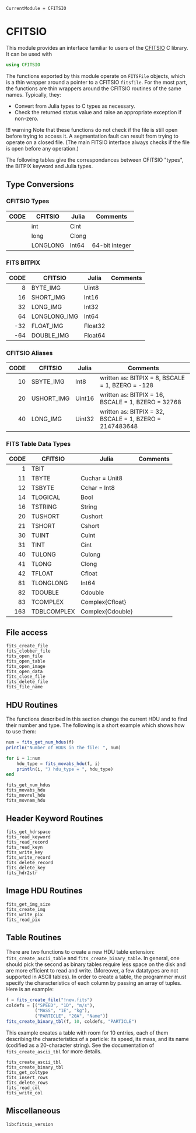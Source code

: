```@meta
CurrentModule = CFITSIO
```

# CFITSIO

This module provides an interface familiar to users of the [CFITSIO](http://heasarc.gsfc.nasa.gov/fitsio/) C library. It can be used with

```julia
using CFITSIO
```

The functions exported by this module operate on `FITSFile` objects,
which is a thin wrapper around a pointer to a CFITSIO `fitsfile`.  For
the most part, the functions are thin wrappers around the CFITSIO
routines of the same names. Typically, they:

* Convert from Julia types to C types as necessary.
* Check the returned status value and raise an appropriate exception if
  non-zero.

!!! warning
    Note that these functions do not check if the file is still open
    before trying to access it. A segmentation fault can result from
    trying to operate on a closed file. (The main FITSIO interface
    always checks if the file is open before any operation.)


The following tables give the correspondances between CFITSIO "types",
the BITPIX keyword and Julia types.

## Type Conversions

### CFITSIO Types
|                  CODE 	| CFITSIO      	| Julia            	| Comments                                                	|
|----------------------:	|--------------	|------------------	|---------------------------------------------------------	|
|                       	| int          	| Cint             	|                                                         	|
|                       	| long         	| Clong            	|                                                         	|
|                       	| LONGLONG     	| Int64            	| 64-bit integer                                          	|

### FITS BITPIX
|                  CODE 	| CFITSIO      	| Julia            	| Comments                                                	|
|----------------------:	|--------------	|------------------	|---------------------------------------------------------	|
|                     8 	| BYTE_IMG     	| Uint8            	|                                                         	|
|                    16 	| SHORT_IMG    	| Int16            	|                                                         	|
|                    32 	| LONG_IMG     	| Int32            	|                                                         	|
|                    64 	| LONGLONG_IMG 	| Int64            	|                                                         	|
|                   -32 	| FLOAT_IMG    	| Float32          	|                                                         	|
|                   -64 	| DOUBLE_IMG   	| Float64          	|                                                         	|

### CFITSIO Aliases
|                  CODE 	| CFITSIO      	| Julia            	| Comments                                                	|
|----------------------:	|--------------	|------------------	|---------------------------------------------------------	|
|                    10 	| SBYTE_IMG    	| Int8             	| written as: BITPIX = 8, BSCALE = 1, BZERO = -128        	|
|                    20 	| USHORT_IMG   	| Uint16           	| written as: BITPIX = 16, BSCALE = 1, BZERO = 32768      	|
|                    40 	| LONG_IMG     	| Uint32           	| written as: BITPIX = 32, BSCALE = 1, BZERO = 2147483648 	|

### FITS Table Data Types
|                  CODE 	| CFITSIO      	| Julia            	| Comments                                                	|
|----------------------:	|--------------	|------------------	|---------------------------------------------------------	|
|                     1 	| TBIT         	|                  	|                                                         	|
|                    11 	| TBYTE        	| Cuchar = Unit8   	|                                                         	|
|                    12 	| TSBYTE       	| Cchar = Int8     	|                                                         	|
|                    14 	| TLOGICAL     	| Bool             	|                                                         	|
|                    16 	| TSTRING      	| String           	|                                                         	|
|                    20 	| TUSHORT      	| Cushort          	|                                                         	|
|                    21 	| TSHORT       	| Cshort           	|                                                         	|
|                    30 	| TUINT        	| Cuint            	|                                                         	|
|                    31 	| TINT         	| Cint             	|                                                         	|
|                    40 	| TULONG       	| Culong           	|                                                         	|
|                    41 	| TLONG        	| Clong            	|                                                         	|
|                    42 	| TFLOAT       	| Cfloat           	|                                                         	|
|                    81 	| TLONGLONG    	| Int64            	|                                                         	|
|                    82 	| TDOUBLE      	| Cdouble          	|                                                         	|
|                    83 	| TCOMPLEX     	| Complex{Cfloat}  	|                                                         	|
|                   163 	| TDBLCOMPLEX  	| Complex{Cdouble} 	|                                                         	|

## File access

```@docs
fits_create_file
fits_clobber_file
fits_open_file
fits_open_table
fits_open_image
fits_open_data
fits_close_file
fits_delete_file
fits_file_name
```

## HDU Routines

The functions described in this section change the current
HDU and to find their number and type. The following is a short
example which shows how to use them:

```julia
num = fits_get_num_hdus(f)
println("Number of HDUs in the file: ", num)

for i = 1:num
    hdu_type = fits_movabs_hdu(f, i)
    println(i, ") hdu_type = ", hdu_type)
end
```

```@docs
fits_get_num_hdus
fits_movabs_hdu
fits_movrel_hdu
fits_movnam_hdu
```

## Header Keyword Routines

```@docs
fits_get_hdrspace
fits_read_keyword
fits_read_record
fits_read_keyn
fits_write_key
fits_write_record
fits_delete_record
fits_delete_key
fits_hdr2str
```

## Image HDU Routines

```@docs
fits_get_img_size
fits_create_img
fits_write_pix
fits_read_pix
```

## Table Routines

There are two functions to create a new HDU table extension:
`fits_create_ascii_table` and `fits_create_binary_table`. In general,
one should pick the second as binary tables require less space on the
disk and are more efficient to read and write. (Moreover, a few
datatypes are not supported in ASCII tables). In order to create a
table, the programmer must specify the characteristics of each column
by passing an array of tuples. Here is an example:

```julia
f = fits_create_file("!new.fits")
coldefs = [("SPEED", "1D", "m/s"),
           ("MASS", "1E", "kg"),
           ("PARTICLE", "20A", "Name")]
fits_create_binary_tbl(f, 10, coldefs, "PARTICLE")
```  

This example creates a table with room for 10 entries, each of them
describing the characteristics of a particle: its speed, its mass, and
its name (codified as a 20-character string). See the documentation of
`fits_create_ascii_tbl` for more details.

```@docs
fits_create_ascii_tbl
fits_create_binary_tbl
fits_get_coltype
fits_insert_rows
fits_delete_rows
fits_read_col
fits_write_col
```

## Miscellaneous

```@docs
libcfitsio_version
```
